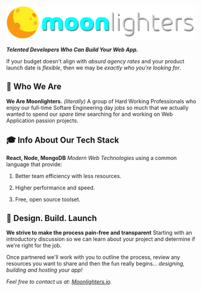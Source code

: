 <!-- MOONLIGHTERS CONTENT:START -->

<p align="center">
  <a href="https://moonlighters.io">
    <img alt="moonlighters-logo" src="./src/images/logo-light.svg"/>
  </a>
</p>

**_Telented Developers Who Can Build Your Web App._**

If your budget doesn't align with _absurd agency rates_ and your product launch
date is _flexible_, then we may be _exactly who you're looking for_.

## 💫 Who We Are

**We Are Moonlighters.** _(literally)_ A group of Hard Working Professionals who
enjoy our full-time Softare Engineering day jobs so much that we actually wanted
to spend our _spare time_ searching for and working on Web Application passion projects.

## 🎓 Info About Our Tech Stack

**React, Node, MongoDB**
_Modern Web Technologies_ using a common language that provide:

1. Better team efficiency with less resources.

2. Higher performance and speed.

3. Free, open source toolset.

## 🚀 Design. Build. Launch

**We strive to make the process pain-free and transparent**
Starting with an introductory discussion so we can learn about your
project and determine if we&apos;re right for the job.

Once partnered we&apos;ll work with you to outline the process, review
any resources you want to share and then the fun really begins...
_designing, building and hosting your app!_

_Feel free to contact us at: [Moonlighters.io](https://www.moonlighters.io/contact/)._

<!-- MOONLIGHTERS-CONTENT:END -->
